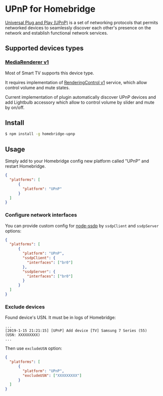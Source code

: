 # UPnP for Homebridge

[Universal Plug and Play (UPnP)](http://upnp.org/resources/documents/UPnP_UDA_tutorial_July2014.pdf) is a set of networking protocols that permits networked devices to seamlessly discover each other's presence on the network and establish functional network services.

## Supported devices types

### [MediaRenderer v1](http://upnp.org/specs/av/UPnP-av-MediaRenderer-v1-Device.pdf)

Most of Smart TV supports this device type.

It requires implementation of [RenderingControl v1](http://upnp.org/specs/av/UPnP-av-RenderingControl-v1-Service.pdf) service,
 which allow control volume and mute states.
 
Current implementation of plugin automatically discover UPnP devices and add Lightbulb accessory
which allow to control volume by slider and mute by on/off.


## Install

```bash
$ npm install -g homebridge-upnp
```

## Usage

Simply add to your Homebridge config new platform called "UPnP" and restart Homebridge.

```json
{
  "platforms": [
      {
        "platform": "UPnP"
      }
  ]
}
```

### Configure network interfaces

You can provide custom config for [node-ssdp](https://github.com/diversario/node-ssdp/tree/v4.0.0) by `ssdpClient` and `ssdpServer` options:

```json
{
  "platforms": [
      {
        "platform": "UPnP",
        "ssdpClient": {
          "interfaces": ["br0"]
        },
        "ssdpServer": {
          "interfaces": ["br0"]
        }
      }
  ]
}
```

### Exclude devices

Found device's USN. It must be in logs of Homebridge:

```
...
[2019-1-15 21:21:15] [UPnP] Add device [TV] Samsung 7 Series (55) (USN: XXXXXXXXX)
...
```

Then use `excludeUSN` option:

```json
{
  "platforms": [
      {
        "platform": "UPnP",
        "excludeUSN": ["XXXXXXXXX"]
      }
  ]
}
```
